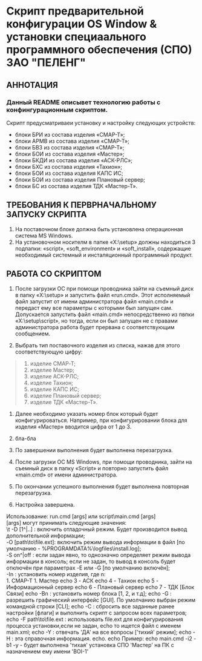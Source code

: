 # Скрипт предварительной конфигурации OS Window & установки специаального программного обеспечения (СПО) ЗАО "ПЕЛЕНГ"
## АННОТАЦИЯ
### Данный README описывет технологию работы с конфингурационным скриптом.
Скрипт предусматриваеи установку и настройку следующих устройств: 
+ блоки БРИ из состава изделия «СМАР-Т»;
+ блоки АРМВ из состава изделия «СМАР-Т»;
+ блоки БВЗ из состава изделия «СМАР-Т»;
+ блоки БОИ из состава изделия «Мастер»;
+ блоки БКДИ из состава изделия «АСК-РЛС»;
+ блоки БХС из состава изделия «Тахион»;
+ блоки БОИ из состава изделия КАПС ИС;
+ блоки БОИ из состава изделия Плановый сервер;
+ блоки БС из состава изделия ТДК «Мастер-Т».

## ТРЕБОВАНИЯ К ПЕРВРНАЧАЛЬНОМУ ЗАПУСКУ СКРИПТА
1. На поставочном блоке должна быть установлена операционная система MS Windows.
1. На установочном носителм в папке «X:\setup» должны находиться 3 подпапки: «script», «soft_environment» и «soft_install», содержащие необходимый системный и инсталяционный программный продукт.

## РАБОТА СО СКРИПТОМ
1. После загрузки ОС при помощи проводника зайти на съемный диск в папку «X:\setup» и запустить файл «run.cmd». Этот исполняемый файл запустит от имени администратора файл «main.cmd» и передаст ему все параметры с которыми был запущен сам. Допускается запустить файл «main.cmd» непосредственно из пвпки  «X:\setup\script», но тогда, если он был запущен не с правами администратора работа будет прервана с соответствующим сообщением.

1. Выбрать тип поставочного изделия из списка, нажав для этого соответствующую цифру:
>  1. изделие СМАР‑Т;
>  1. изделие Мастер;
>  1. изделие АСК-РЛС;
>  1. изделие Тахион;
>  1. изделие КАПС ИС;
>  1. изделие Плановый сервер;
>  1. изделие ТДК «Мастер-Т».

1. Далее необходимо указать номер блок который будет конфигурироваться. Например, при конфигурировании блока для изделия  «Мастер» вводится цифра от 1 до 3.

1. бла-бла

1. По завершении выполнения будет выполнена перезагрузка.

1. После загрузки ОС MS Windows, при помощи проводника, зайти на съемный диск в папку «Script» и повторно запустить файл «main.cmd» от имени администратора.

1. По окончании успешного выполнения будет выполнена повторная  перезагрузка.

1. Настройка завершена.

Использование: run.cmd [args] или script\main.cmd [args]  
[args] могут принимать следующие значения:  
\t	-D [1^|..] : включить отладочный режим. Будет производится вывод дополнительной информации;  
	-O [path\to\file.ext]: включить режим вывода информации в файл [по умолчанию - %PROGRAMDATA%\logfiles\install.log];  
	-S on^|off  : если задан явно, то однозначно определяет режим вывода информации в консоль; если не задан, то вывод в консоль будет отключён при параметрах -E или -G [по умолчанию включён];  
  -In : установить номер изделия, где n:  
	1. СМАР-Т
	1. Мастер
	echo           3 - АСК
	echo           4 - Тахион
	echo           5 - Информационный сервер
	echo           6 - Плановый сервер
	echo           7 - ТДК [Блок Связи]
	echo -Bn : установить номер блока [1, 2, и т.д];
	echo -G  : разрешить графический интерфейс [GUI]. По умолчанию выбран режим командной строки [CLI];
	echo -C  : сбросить все заданные ранее настройки [флаги] и выполнить скрипт с запросом всех параметров;
	echo -F path\to\file.ext : использовать file.ext для конфигурирования процесса установки,если не задан,
	echo					   то ищется файл с именем main.xml;
	echo -Y  : отвечать 'ДА' на все вопросы ['тихий' режим];
	echo -H  : эта справочная информация.
	echo.
	echo Пример:
	echo	main.cmd -i2 -b1 -y - будет выполнена 'тихая' установка СПО 'Мастер' на ПК с назначением ему имени 'BOI-1'
